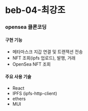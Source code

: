# beb-04-최강조
### opensea 클론코딩

#### 구현 기능
- 메타마스크 지갑 연결 및 트랜잭션 전송
- NFT 조회(ipfs 업로드), 발행, 거래
- OpenSea NFT 조회

#### 주요 사용 기술
- React
- IPFS (ipfs-http-client)
- ethers
- MUI


